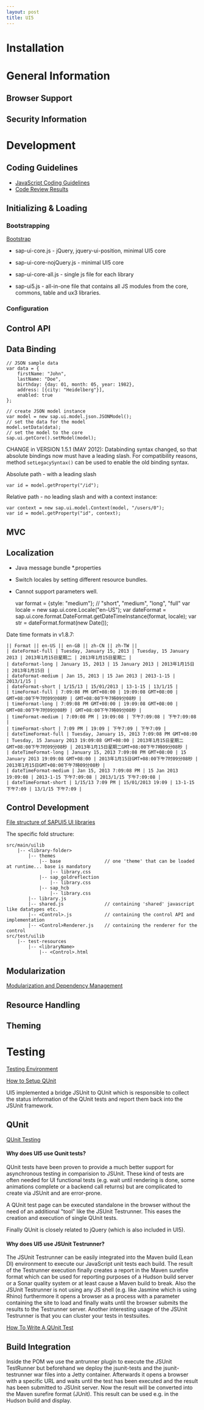 ```yaml
---
layout: post
title: UI5
---
```


# Installation

# General Information

## Browser Support

## Security Information

# Development

## Coding Guidelines

* [JavaScript Coding Guidelines](http://vesapui5.dhcp.wdf.sap.corp:1080/trac/sapui5/wiki/InternalDocumentation/DevelopmentGuidelines/JavaScript)
* [Code Review Results](http://vesapui5.dhcp.wdf.sap.corp:1080/trac/sapui5/wiki/InternalDocumentation/DevelopmentGuidelines/CodeReviewResults)

## Initializing & Loading

### Bootstrapping

[Bootstrap](http://vesapui5.dhcp.wdf.sap.corp:1080/trac/sapui5/wiki/Documentation/AdvancedTopics/Bootstrap)

* sap-ui-core.js - jQuery, jquery-ui-position, minimal UI5 core
* sap-ui-core-nojQuery.js - minimal UI5 core
* sap-ui-core-all.js - single js file for each library
* sap-ui5.js - all-in-one file that contains all JS modules from the core, commons, table and ux3 libraries.

    <script
        id="sap-ui-bootstrap"
        src="resources/sap-ui-core-all.js"
        data-sap-ui-libs="sap.ui.commons"
        data-sap-ui-theme="sap_goldreflection">
    </script>


### Configuration

## Control API

## Data Binding

    // JSON sample data
    var data = {
        firstName: "John",
        lastName: "Doe",
        birthday: {day: 01, month: 05, year: 1982},
        address: [{city: "Heidelberg"}],
        enabled: true
    };

    // create JSON model instance
    var model = new sap.ui.model.json.JSONModel();
    // set the data for the model
    model.setData(data);
    // set the model to the core
    sap.ui.getCore().setModel(model);


CHANGE in VERSION 1.5.1 (MAY 2012): Databinding syntax changed, so that absolute bindings now must have a leading slash. For compatibility reasons, method `setLegacySyntax()` can be used to enable the old binding syntax.

Absolute path - with a leading slash

    var id = model.getProperty("/id");

Relative path - no leading slash and with a context instance:

    var context = new sap.ui.model.Context(model, "/users/0");
    var id = model.getProperty("id", context);

## MVC

## Localization

* Java message bundle \*.properties
* Switch locales by setting different resource bundles.
* Cannot support parameters well.

    var format = {style: "medium"}; // "short", "medium", "long", "full"
    var locale = new sap.ui.core.Locale("en-US");
    var dateFormat = sap.ui.core.format.DateFormat.getDateTimeInstance(format, locale);
    var str = dateFormat.format(new Date());

Date time formats in v1.8.7:

    || Format || en-US || en-GB || zh-CN || zh-TW ||
    | dateFormat-full | Tuesday, January 15, 2013 | Tuesday, 15 January 2013 | 2013年1月15日星期二 | 2013年1月15日星期二 |
    | dateFormat-long | January 15, 2013 | 15 January 2013 | 2013年1月15日 | 2013年1月15日 |
    | dateFormat-medium | Jan 15, 2013 | 15 Jan 2013 | 2013-1-15 | 2013/1/15 |
    | dateFormat-short | 1/15/13 | 15/01/2013 | 13-1-15 | 13/1/15 |
    | timeFormat-full | 7:09:08 PM GMT+08:00 | 19:09:08 GMT+08:00 | GMT+08:00下午7时09分08秒 | GMT+08:00下午7時09分08秒 |
    | timeFormat-long | 7:09:08 PM GMT+08:00 | 19:09:08 GMT+08:00 | GMT+08:00下午7时09分08秒 | GMT+08:00下午7時09分08秒 |
    | timeFormat-medium | 7:09:08 PM | 19:09:08 | 下午7:09:08 | 下午7:09:08 |
    | timeFormat-short | 7:09 PM | 19:09 | 下午7:09 | 下午7:09 |
    | dateTimeFormat-full | Tuesday, January 15, 2013 7:09:08 PM GMT+08:00 | Tuesday, 15 January 2013 19:09:08 GMT+08:00 | 2013年1月15日星期二GMT+08:00下午7时09分08秒 | 2013年1月15日星期二GMT+08:00下午7時09分08秒 |
    | dateTimeFormat-long | January 15, 2013 7:09:08 PM GMT+08:00 | 15 January 2013 19:09:08 GMT+08:00 | 2013年1月15日GMT+08:00下午7时09分08秒 | 2013年1月15日GMT+08:00下午7時09分08秒 |
    | dateTimeFormat-medium | Jan 15, 2013 7:09:08 PM | 15 Jan 2013 19:09:08 | 2013-1-15 下午7:09:08 | 2013/1/15 下午7:09:08 |
    | dateTimeFormat-short | 1/15/13 7:09 PM | 15/01/2013 19:09 | 13-1-15 下午7:09 | 13/1/15 下午7:09 |

## Control Development

[File structure of SAPUI5 UI libraries](http://vesapui5.dhcp.wdf.sap.corp:1080/trac/sapui5/wiki/Documentation/AdvancedTopics/FileStructure)

The specific fold structure:

    src/main/uilib
        |-- <library-folder>
            |-- themes
                |-- base                // one 'theme' that can be loaded at runtime... base is mandatory
                    |-- library.css
                |-- sap_goldreflection
                    |-- library.css
                |-- sap_hcb
                    |-- library.css
            |-- library.js
            |-- shared.js               // containing 'shared' javascript like datatypes etc.
            |-- <Control>.js            // containing the control API and implementation
            |-- <Control>Renderer.js    // containing the renderer for the control
    src/test/uilib
        |-- test-resources
            |-- <libraryName>
                |-- <Control>.html


## Modularization

[Modularization and Dependency Management](http://vesapui5.dhcp.wdf.sap.corp:1080/trac/sapui5/wiki/Documentation/AdvancedTopics/ModularizationConcept)

## Resource Handling

## Theming

# Testing

[Testing Environment](http://vesapui5.dhcp.wdf.sap.corp:1080/trac/sapui5/wiki/InternalDocumentation/TestingEnvironment)

[How to Setup QUnit](http://vesapui5.dhcp.wdf.sap.corp:1080/trac/sapui5/wiki/InternalDocumentation/TestingEnvironment/HowToSetupQUnit)

UI5 implemented a bridge JSUnit to QUnit which is responsible to collect the status information of the QUnit tests and report them back into the JSUnit framework.

## QUnit

[QUnit Testing](http://vesapui5.dhcp.wdf.sap.corp:1080/trac/sapui5/wiki/Documentation/AdvancedTopics/QUnit)

#### Why does UI5 use Qunit tests?

QUnit tests have been proven to provide a much better support for asynchronous testing in comparision to JSUnit. These kind of tests are often needed for UI functional tests (e.g. wait until rendering is done, some animations complete or a backend call returns) but are complicated to create via JSUnit and are error-prone.

A QUnit test page can be executed standalone in the browser without the need of an additional "tool" like the JSUnit Testrunner. This eases the creation and execution of single QUnit tests.

Finally QUnit is closely related to jQuery (which is also included in UI5).

#### Why does UI5 use JSUnit Testrunner?

The JSUnit Testrunner can be easily integrated into the Maven build (Lean DI) environment to execute our JavaScript unit tests each build. The result of the Testrunner execution finally creates a report in the Maven surefire format which can be used for reporting purposes of a Hudson build server or a Sonar quality system or at least cause a Maven build to break. Also the JSUnit Testrunner is not using any JS shell (e.g. like Jasmine which is using Rhino) furthermore it opens a browser as a process with a parameter containing the site to load and finally waits until the browser submits the results to the Testrunner server. Another interesting usage of the JSUnit Testrunner is that you can cluster your tests in testsuites.

[How To Write A QUnit Test](http://vesapui5.dhcp.wdf.sap.corp:1080/trac/sapui5/wiki/InternalDocumentation/TestingEnvironment/QUnitHowToWriteQUnitTest)

## Build Integration

Inside the POM we use the antrunner plugin to execute the JSUnit TestRunner but beforehand we deploy the jsunit-tests and the jsunit-testrunner war files into a Jetty container. Afterwards it opens a browser with a specific URL and waits until the test has been executed and the result has been submitted to JSUnit server. Now the result will be converted into the Maven surefire format (JUnit). This result can be used e.g. in the Hudson build and display.
